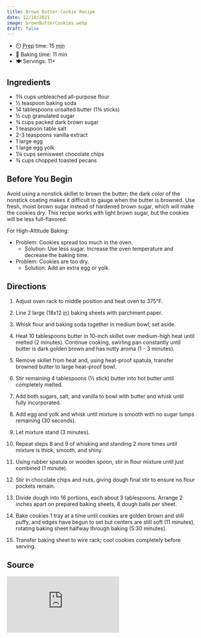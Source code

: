 ```yaml
---
title: Brown Butter Cookie Recipe
date: 12/18/2021
image: brownButterCookies.webp
draft: false
---
```


- ⏲️ <abbr title="Preparation">Prep</abbr> time: 15 <abbr title="minute">min</abbr>
- 🍪 Baking time: 11 min
- 🍽️ Servings: 11+

## Ingredients

- 1¾ cups unbleached all-purpose flour
- ½ teaspoon baking soda
- 14 tablespoons unsalted butter (1¾ sticks)
- ½ cup granulated sugar
- ¾ cups packed dark brown sugar
- 1 teaspoon table salt
- 2-3 teaspoons vanilla extract
- 1 large egg
- 1 large egg yolk
- 1¼ cups semisweet chocolate chips
- ¾ cups chopped toasted pecans

## Before You Begin

Avoid using a nonstick skillet to brown the butter; the dark color of the nonstick coating makes it difficult to gauge when the butter is browned. Use fresh, moist brown sugar instead of hardened brown sugar, which will make the cookies dry. This recipe works with light brown sugar, but the cookies will be less full-flavored.

For High-Altitude Baking:
- Problem: Cookies spread too much in the oven.
  - Solution: Use less sugar. Increase the oven temperature and decrease the baking time.
- Problem: Cookies are too dry.
  - Solution: Add an extra egg or yolk.

## Directions

1. Adjust oven rack to middle position and heat oven to 375℉.

2. Line 2 large (18x12 <abbr title="inch">in</abbr>) baking sheets with parchment paper.

3. Whisk flour and baking soda together in medium bowl; set aside.

4. Heat 10 tablespoons butter in 10-inch skillet over medium-high heat until melted (2 minutes). Continue cooking, swirling pan constantly until butter is dark golden brown and has nutty aroma (1 - 3 minutes).

5. Remove skillet from heat and, using heat-proof spatula, transfer browned butter to large heat-proof bowl.

6. Stir remaining 4 tablespoons (½ stick) butter into hot butter until completely melted.

7. Add both sugars, salt, and vanilla to bowl with butter and whisk until fully incorporated.

8. Add egg and yolk and whisk until mixture is smooth with no sugar lumps remaining (30 seconds).

9. Let mixture stand (3 minutes).

10. Repeat steps 8 and 9 of whisking and standing 2 more times until mixture is thick, smooth, and shiny.

11. Using rubber spatula or wooden spoon, stir in flour mixture until just combined (1 minute).

12. Stir in chocolate chips and nuts, giving dough final stir to ensure no flour pockets remain.

13. Divide dough into 16 portions, each about 3 tablespoons. Arrange 2 inches apart on prepared baking sheets, 8 dough balls per sheet.

14. Bake cookies 1 tray at a time until cookies are golden brown and still puffy, and edges have begun to set but centers are still soft (11 minutes), rotating baking sheet halfway through baking (5:30 minutes).

15. Transfer baking sheet to wire rack; cool cookies completely before serving.

## Source

<iframe class="video" src="https://www.youtube-nocookie.com/embed/oCt3xhKCX1k" title="YouTube video player" frameborder="0" allow="accelerometer; autoplay; clipboard-write; encrypted-media; gyroscope; picture-in-picture" allowfullscreen></iframe>
